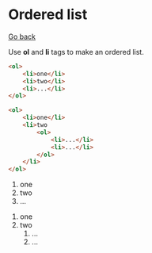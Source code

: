 # Ordered list

[Go back](..)

Use **ol** and **li** tags to make an ordered list.

```html
<ol>
    <li>one</li>
    <li>two</li>
    <li>...</li>
</ol>

<ol>
    <li>one</li>
    <li>two
        <ol>
            <li>...</li>
            <li>...</li>
        </ol>
    </li>
</ol>
```

<div class="sr"></div>

<ol>
    <li>one</li>
    <li>two</li>
    <li>...</li>
</ol>

<ol>
    <li>one</li>
    <li>two
        <ol>
            <li>...</li>
            <li>...</li>
        </ol>
    </li>
</ol>